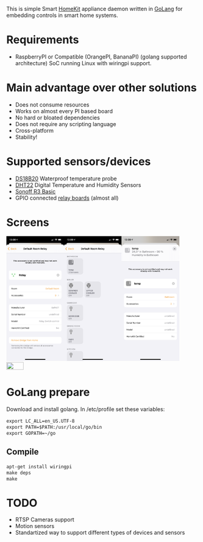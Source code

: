 This is simple Smart [HomeKit](https://developer.apple.com/homekit/) appliance daemon written in [GoLang](https://golang.org) for embedding controls in smart home systems.

# Requirements

* RaspberryPI or Compatible (OrangePI, BananaPI) (golang supported architecture) SoC running Linux with wiringpi support.

# Main advantage over other solutions

* Does not consume resources
* Works on almost every PI based board
* No hard or bloated dependencies
* Does not require any scripting language
* Cross-platform
* Stability!

# Supported sensors/devices

* [DS18B20](https://www.aliexpress.com/item/4000895660165.html) Waterproof temperature probe
* [DHT22](https://www.aliexpress.com/item/1005001621864387.html) Digital Temperature and Humidity Sensors
* [Sonoff R3 Basic](https://www.aliexpress.com/item/33046496288.html)
* GPIO connected [relay boards](https://www.aliexpress.com/item/1005002806849848.html) (almost all)

# Screens

<img src="https://github.com/e1z0/Go_HomeKit_Relay/blob/ef7c86dd01bee400f2ea60a51a99ccdc61d66324/pics/IMG_3415.png" width=30% height=30%><img src="https://github.com/e1z0/Go_HomeKit_Relay/blob/ef7c86dd01bee400f2ea60a51a99ccdc61d66324/pics/IMG_3416.png" width=30% height=30%><img src="https://github.com/e1z0/Go_HomeKit_Relay/blob/ef7c86dd01bee400f2ea60a51a99ccdc61d66324/pics/IMG_3417.png" width=30% height=30%><img src="https://github.com/e1z0/Go_HomeKit_Relay/blob/ef7c86dd01bee400f2ea60a51a99ccdc61d66324/pics/IMG_3418.png" width=30% height=30%>

# GoLang prepare 

Download and install golang. In /etc/profile set these variables:
```
export LC_ALL=en_US.UTF-8
export PATH=$PATH:/usr/local/go/bin
export GOPATH=~/go
```

## Compile

```
apt-get install wiringpi
make deps
make
```

# TODO

* RTSP Cameras support
* Motion sensors
* Standartized way to support different types of devices and sensors
